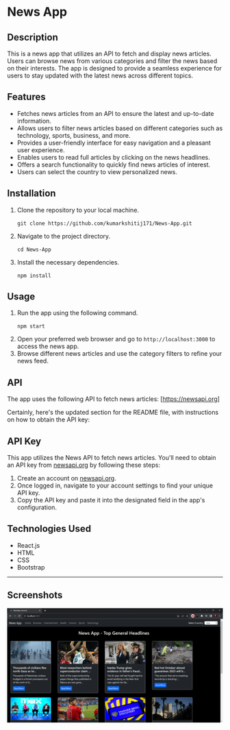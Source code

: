 # News App

## Description
This is a news app that utilizes an API to fetch and display news articles. Users can browse news from various categories and filter the news based on their interests. The app is designed to provide a seamless experience for users to stay updated with the latest news across different topics.

## Features
- Fetches news articles from an API to ensure the latest and up-to-date information.
- Allows users to filter news articles based on different categories such as technology, sports, business, and more.
- Provides a user-friendly interface for easy navigation and a pleasant user experience.
- Enables users to read full articles by clicking on the news headlines.
- Offers a search functionality to quickly find news articles of interest.
- Users can select the country to view personalized news.

## Installation
1. Clone the repository to your local machine.
   ```
   git clone https://github.com/kumarkshitij171/News-App.git
   ```
2. Navigate to the project directory.
   ```
   cd News-App
   ```
3. Install the necessary dependencies.
   ```
   npm install
   ```

## Usage
1. Run the app using the following command.
   ```
   npm start
   ```
2. Open your preferred web browser and go to `http://localhost:3000` to access the news app.
3. Browse different news articles and use the category filters to refine your news feed.

## API
The app uses the following API to fetch news articles: [https://newsapi.org]

Certainly, here's the updated section for the README file, with instructions on how to obtain the API key:

## API Key
This app utilizes the News API to fetch news articles. You'll need to obtain an API key from [newsapi.org](https://newsapi.org) by following these steps:

1. Create an account on [newsapi.org](https://newsapi.org).
2. Once logged in, navigate to your account settings to find your unique API key.
3. Copy the API key and paste it into the designated field in the app's configuration.


## Technologies Used
- React.js
- HTML
- CSS
- Bootstrap

---
## Screenshots
![Alt text](image.png)